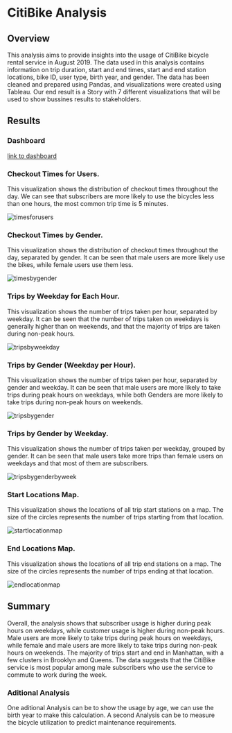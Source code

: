 # CitiBike Analysis

## Overview
This analysis aims to provide insights into the usage of CitiBike bicycle rental service in August 2019. The data used in this analysis contains information on trip duration, start and end times, start and end station locations, bike ID, user type, birth year, and gender. The data has been cleaned and prepared using Pandas, and visualizations were created using Tableau. Our end result is a Story with 7 different visualizations that will be used to show bussines results to stakeholders. 

## Results

### Dashboard

[link to dashboard](https://public.tableau.com/app/profile/guillermo.walter.galguera/viz/201908-citibike-dashboard/Story?publish=yes)

### Checkout Times for Users.
This visualization shows the distribution of checkout times throughout the day. We can see that subscribers are more likely to use the bicycles less than one hours, the most common trip time is 5 minutes.

![timesforusers](https://github.com/ggalguera/nyc_citibike/blob/main/Check%20out%20Times%20for%20Users.png)

### Checkout Times by Gender.
This visualization shows the distribution of checkout times throughout the day, separated by gender. It can be seen that male users are more likely use the bikes, while female users use them less.

![timesbygender](https://github.com/ggalguera/nyc_citibike/blob/main/Check%20out%20Times%20by%20Gender.png)

### Trips by Weekday for Each Hour.
This visualization shows the number of trips taken per hour, separated by weekday. It can be seen that the number of trips taken on weekdays is generally higher than on weekends, and that the majority of trips are taken during non-peak hours.

![tripsbyweekday](https://github.com/ggalguera/nyc_citibike/blob/main/Trips%20by%20Weekday%20per%20Hour.png)

### Trips by Gender (Weekday per Hour).
This visualization shows the number of trips taken per hour, separated by gender and weekday. It can be seen that male users are more likely to take trips during peak hours on weekdays, while both Genders are more likely to take trips during non-peak hours on weekends.

![tripsbygender](https://github.com/ggalguera/nyc_citibike/blob/main/Trips%20by%20Gender.png)

### Trips by Gender by Weekday.
This visualization shows the number of trips taken per weekday, grouped by gender. It can be seen that male users take more trips than female users on weekdays and that most of them are subscribers.

![tripsbygenderbyweek](https://github.com/ggalguera/nyc_citibike/blob/main/User%20Trips%20by%20Gender%20by%20Weekday.png)

### Start Locations Map.
This visualization shows the locations of all trip start stations on a map. The size of the circles represents the number of trips starting from that location.

![startlocationmap](https://github.com/ggalguera/nyc_citibike/blob/main/Start%20Location.png)

### End Locations Map.
This visualization shows the locations of all trip end stations on a map. The size of the circles represents the number of trips ending at that location.

![endlocationmap](https://github.com/ggalguera/nyc_citibike/blob/main/End%20Location.png)

## Summary
Overall, the analysis shows that subscriber usage is higher during peak hours on weekdays, while customer usage is higher during non-peak hours. Male users are more likely to take trips during peak hours on weekdays, while female and male users are more likely to take trips during non-peak hours on weekends. The majority of trips start and end in Manhattan, with a few clusters in Brooklyn and Queens. The data suggests that the CitiBike service is most popular among male subscribers who use the service to commute to work during the week.

### Aditional Analysis
One aditional Analysis can be to show the usage by age, we can use the birth year to make this calculation.
A second Analysis can be to measure the bicycle utilization to predict maintenance requirements.
